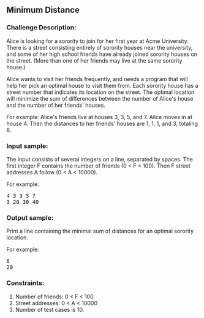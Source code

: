 <h2>Minimum Distance</h2>

<h3>Challenge Description:</h3>

<p>
    Alice is looking for a sorority to join for her first year at Acme
    University. There is a street consisting entirely of sorority houses
    near the university, and some of her high school friends have already
    joined sorority houses on the street. (More than one of her friends
    may live at the same sorority house.)
</p>

<p>
    Alice wants to visit her friends frequently, and needs a program that
    will help her pick an optimal house to visit them from. Each sorority
    house has a street number that indicates its location on the
    street. The optimal location will minimize the sum of differences
    between the number of Alice&apos;s house and the number of her friends&apos;
    houses.
</p>

<p>For example: Alice&apos;s friends live at houses 3, 3, 5, and 7.  Alice moves
in at house 4. Then the distances to her friends&apos; houses are 1, 1, 1,
and 3, totaling 6.</p>

<h3>Input sample:</h3>

<p>The input consists of several integers on a line, separated by
spaces. The first integer F contains the number of friends (0 &lt; F &lt;
100). Then F street addresses A follow (0 &lt; A &lt; 10000).</p>

<p>For example:</p>

<pre class="description-input-output">4 3 3 5 7
3 20 30 40</pre>

<h3>Output sample:</h3>

<p>Print a line containing the minimal sum of distances for an optimal
sorority location.</p>

<p>For example:</p>

<pre class="description-input-output">6
20</pre>

<h3>Constraints:</h3>

<ol>
<li>Number of friends: 0 &lt; F &lt; 100</li>
<li>Street addresses: 0 &lt; A &lt; 10000</li>
<li>Number of test cases is 10.</li>
</ol>